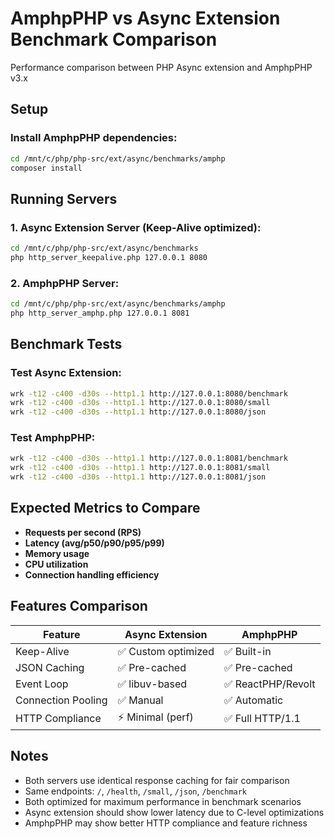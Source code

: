 # AmphpPHP vs Async Extension Benchmark Comparison

Performance comparison between PHP Async extension and AmphpPHP v3.x

## Setup

### Install AmphpPHP dependencies:
```bash
cd /mnt/c/php/php-src/ext/async/benchmarks/amphp
composer install
```

## Running Servers

### 1. Async Extension Server (Keep-Alive optimized):
```bash
cd /mnt/c/php/php-src/ext/async/benchmarks
php http_server_keepalive.php 127.0.0.1 8080
```

### 2. AmphpPHP Server:
```bash
cd /mnt/c/php/php-src/ext/async/benchmarks/amphp  
php http_server_amphp.php 127.0.0.1 8081
```

## Benchmark Tests

### Test Async Extension:
```bash
wrk -t12 -c400 -d30s --http1.1 http://127.0.0.1:8080/benchmark
wrk -t12 -c400 -d30s --http1.1 http://127.0.0.1:8080/small
wrk -t12 -c400 -d30s --http1.1 http://127.0.0.1:8080/json
```

### Test AmphpPHP:
```bash
wrk -t12 -c400 -d30s --http1.1 http://127.0.0.1:8081/benchmark
wrk -t12 -c400 -d30s --http1.1 http://127.0.0.1:8081/small
wrk -t12 -c400 -d30s --http1.1 http://127.0.0.1:8081/json
```

## Expected Metrics to Compare

- **Requests per second (RPS)**
- **Latency (avg/p50/p90/p95/p99)**
- **Memory usage**
- **CPU utilization**
- **Connection handling efficiency**

## Features Comparison

| Feature | Async Extension | AmphpPHP |
|---------|----------------|----------|
| Keep-Alive | ✅ Custom optimized | ✅ Built-in |
| JSON Caching | ✅ Pre-cached | ✅ Pre-cached |
| Event Loop | ✅ libuv-based | ✅ ReactPHP/Revolt |
| Connection Pooling | ✅ Manual | ✅ Automatic |
| HTTP Compliance | ⚡ Minimal (perf) | ✅ Full HTTP/1.1 |

## Notes

- Both servers use identical response caching for fair comparison
- Same endpoints: `/`, `/health`, `/small`, `/json`, `/benchmark`
- Both optimized for maximum performance in benchmark scenarios
- Async extension should show lower latency due to C-level optimizations
- AmphpPHP may show better HTTP compliance and feature richness